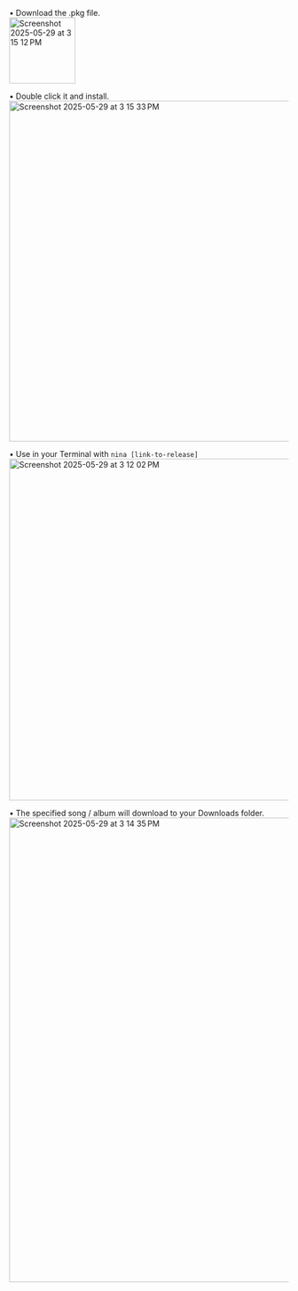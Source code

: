 • Download the .pkg file.<br>
<img width="119" alt="Screenshot 2025-05-29 at 3 15 12 PM" src="https://github.com/user-attachments/assets/9451a4ba-d4db-424e-9c1d-a7b13ca8012a" />

• Double click it and install.<br>
<img width="613" alt="Screenshot 2025-05-29 at 3 15 33 PM" src="https://github.com/user-attachments/assets/6bb82666-f284-41d5-959f-195fcea7cbb8" />

• Use in your Terminal with <code>nina [link-to-release]</code><br>
<img width="615" alt="Screenshot 2025-05-29 at 3 12 02 PM" src="https://github.com/user-attachments/assets/65396980-d7a3-4f43-99d4-cf66d356b11c" />

• The specified song / album will download to your Downloads folder.
<img width="836" alt="Screenshot 2025-05-29 at 3 14 35 PM" src="https://github.com/user-attachments/assets/77a5d1e7-bc1c-4fcd-9530-93aedb859559" />
